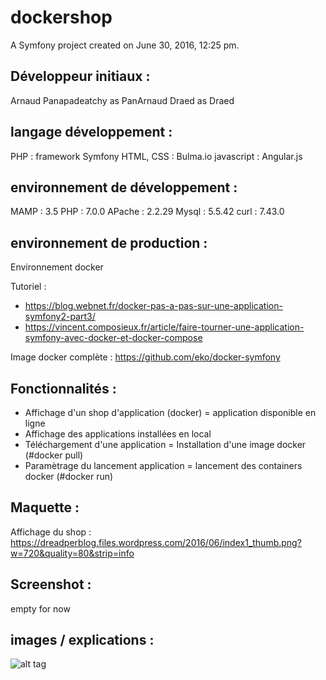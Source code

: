 dockershop
==========
A Symfony project created on June 30, 2016, 12:25 pm.
## Développeur initiaux :

Arnaud Panapadeatchy as PanArnaud
Draed as Draed

## langage développement :

PHP : framework Symfony
HTML, CSS : Bulma.io
javascript : Angular.js

## environnement de développement :

MAMP : 3.5
PHP :  7.0.0
APache : 2.2.29
Mysql : 5.5.42
curl : 7.43.0

## environnement de production : 

Environnement docker

Tutoriel  : 
- https://blog.webnet.fr/docker-pas-a-pas-sur-une-application-symfony2-part3/
- https://vincent.composieux.fr/article/faire-tourner-une-application-symfony-avec-docker-et-docker-compose

Image docker complète : https://github.com/eko/docker-symfony

## Fonctionnalités :

- Affichage d'un shop d'application (docker) = application disponible en ligne
- Affichage des applications installées en local
- Téléchargement d'une application = Installation d'une image docker (#docker pull)
- Paramètrage du lancement application = lancement des containers docker (#docker run)

## Maquette :

Affichage du shop :
https://dreadperblog.files.wordpress.com/2016/06/index1_thumb.png?w=720&quality=80&strip=info


## Screenshot :

empty for now

## images / explications :

![alt tag](https://raw.githubusercontent.com/Draed/dockershop/master/explain_images/explainshop.png)

